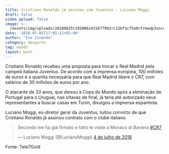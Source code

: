 ```yaml
---
title: Cristiano Ronaldo já assinou com Juventus - Luciano Moggi
draft: false
video_upload: false
image: >-
  /assets/img/uploads/20180625t195006z431677902rc12bf1cf5a0rtrmadp3soccerworldcupirnpor-c735c301ece193c660348d89e3f6ab55-1200x600.jpg
date: '2018-07-05T17:05:11+02:00'
author: "Ivo Zinenda"
category: desporto
tag: mundo
layout: post
---
```

Cristiano Ronaldo recebeu uma proposta para trocar o Real Madrid pela campeã italiana Juventus. De acordo com a imprensa europeia, 100 milhões de euros é a quantia necessária para que Real Madrid libere o CR7, com salários de 30 milhões de euros por ano.

O atacante de 33 anos, que deixou a Copa do Mundo após a eliminação de Portugal para o Uruguai, nas oitavas de final, já teria até autorizado seus representantes a buscar casas em Turim, divulgou a imprensa espanhola.

Luciano Moggi, ex-diretor geral da Juventus, tuitou convicto de que Cristiano Ronaldo já assinou contrato com o clube italiano.

<blockquote class="twitter-tweet" data-lang="pt"><p lang="it" dir="ltr">Secondo me ha già firmato e fatto le visite a Monaco di Baviera <a href="https://twitter.com/hashtag/CR7?src=hash&amp;ref_src=twsrc%5Etfw">#CR7</a></p>&mdash; Luciano Moggi (@LucianoMoggi) <a href="https://twitter.com/LucianoMoggi/status/1014598147224547330?ref_src=twsrc%5Etfw">4 de julho de 2018</a></blockquote>

<script async src="https://platform.twitter.com/widgets.js" charset="utf-8"></script>

Fonte: Tele7Gold
